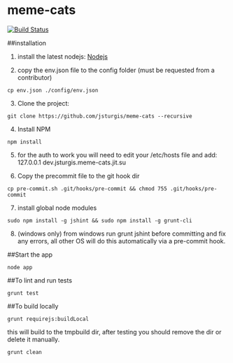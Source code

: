 meme-cats
===============

[![Build Status](https://api.travis-ci.org/jsturgis/meme-cats.png?branch=development)](https://api.travis-ci.org/jsturgis/meme-cats.png?branch=development)

##installation

1. install the latest nodejs:
    [Nodejs](http://nodejs.org/ "Nodejs")

2. copy the env.json file to the config folder (must be requested from a contributor)
```shell
cp env.json ./config/env.json
```

3. Clone the project:
```shell
git clone https://github.com/jsturgis/meme-cats --recursive
```

4. Install NPM
```shell
npm install
```

5. for the auth to work you will need to edit your /etc/hosts file and add:
    127.0.0.1   dev.jsturgis.meme-cats.jit.su

6. Copy the precommit file to the git hook dir
```shell
cp pre-commit.sh .git/hooks/pre-commit && chmod 755 .git/hooks/pre-commit
```

7. install global node modules
```shell
sudo npm install -g jshint && sudo npm install -g grunt-cli
```

8. (windows only) from windows run grunt jshint before committing and fix any errors, all other OS will do this automatically via a pre-commit hook.

##Start the app
```shell
node app
```

##To lint and run tests
```shell
grunt test
```

##To build locally
```shell
grunt requirejs:buildLocal
```

this will build to the tmpbuild dir, after testing you should remove the dir or delete it manually.
```shell
grunt clean
```
